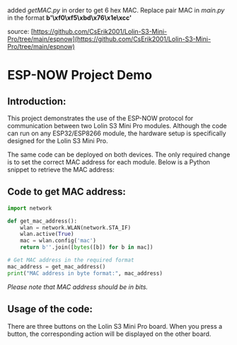 added *getMAC.py* in order to get 6 hex MAC. Replace pair MAC in *main.py* in the format **b'\xf0\xf5\xbd\x76\x1e\xcc'**   

source: [https://github.com/CsErik2001/Lolin-S3-Mini-Pro/tree/main/espnow](https://github.com/CsErik2001/Lolin-S3-Mini-Pro/tree/main/espnow)

# ESP-NOW Project Demo

## Introduction:

This project demonstrates the use of the ESP-NOW protocol for communication between two Lolin S3 Mini Pro modules. Although the code can run on any ESP32/ESP8266 module, the hardware setup is specifically designed for the Lolin S3 Mini Pro.

The same code can be deployed on both devices. The only required change is to set the correct MAC address for each module. Below is a Python snippet to retrieve the MAC address:

## Code to get MAC address:
```python
import network

def get_mac_address():
    wlan = network.WLAN(network.STA_IF)
    wlan.active(True)
    mac = wlan.config('mac')
    return b''.join([bytes([b]) for b in mac])

# Get MAC address in the required format
mac_address = get_mac_address()
print("MAC address in byte format:", mac_address)
```

*Please note that MAC address should be in bits.*

## Usage of the code:
There are three buttons on the Lolin S3 Mini Pro board. When you press a button, the corresponding action will be displayed on the other board.







